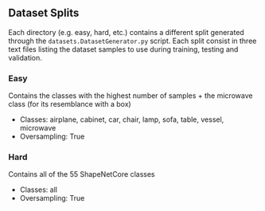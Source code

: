 ## Dataset Splits
Each directory (e.g. easy, hard, etc.) contains a different split generated through the `datasets.DatasetGenerator.py` script.
Each split consist in three text files listing the dataset samples to use during training, testing and validation.

### Easy
Contains the classes with the highest number of samples + the microwave class (for its resemblance with a box)
- Classes: airplane, cabinet, car, chair, lamp, sofa, table, vessel, microwave  
- Oversampling: True
### Hard
Contains all of the 55 ShapeNetCore classes
- Classes: all
- Oversampling: True